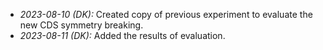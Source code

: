 * *2023-08-10 (DK):* Created copy of previous experiment to evaluate the new CDS symmetry breaking.
* *2023-08-11 (DK):* Added the results of evaluation.